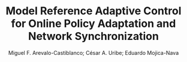 ---
paperId: 5
author: Miguel F. Arevalo-Castiblanco; César A. Uribe; Eduardo Mojica-Nava
publicationauthor: Arevalo-Castiblanco, M. F. et al.
title: Model Reference Adaptive Control for Online Policy Adaptation and Network Synchronization
pdf: paper_05.pdf
poster: poster_5.png
pitch: https://www.youtube.com/watch?v=GYB9vLuIp3A&list=PLFHvi5sdWF5VqqqQvVC5SuBY7ecSgqequ&index=27
type: Oral
topic: Machine Learning
category: Extended Abstract
link: https://doi.org/10.52591/lxai202107244
conference: icml
year: 2021
tags: icml-2021
location: Virtual
---